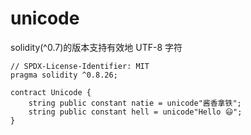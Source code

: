# unicode
solidity(^0.7)的版本支持有效地 UTF-8 字符
```solidity
// SPDX-License-Identifier: MIT
pragma solidity ^0.8.26;

contract Unicode {
    string public constant natie = unicode"酱香拿铁";
    string public constant hell = unicode"Hello 😃";
}
```

